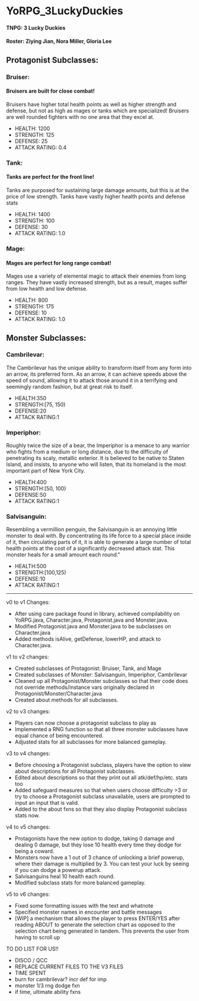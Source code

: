 # YoRPG_3LuckyDuckies
#### TNPG: 3 Lucky Duckies
####  Roster: Ziying Jian, Nora Miller, Gloria Lee

## Protagonist Subclasses:
### Bruiser:  
#### Bruisers are built for close combat!
Bruisers have higher total health points as well as higher strength and defense, but not as high as mages
or tanks which are specialized! Bruisers are well rounded fighters with no one area that they excel at.
* HEALTH: 1200
* STRENGTH: 125
* DEFENSE: 25
* ATTACK RATING: 0.4
             
### Tank: 
#### Tanks are perfect for the front line!
Tanks are purposed for sustaining large damage amounts, but this is at the price of low strength.
Tanks have vastly higher health points and defense stats
* HEALTH: 1400
* STRENGTH: 100
* DEFENSE: 30
* ATTACK RATING: 1.0
         
### Mage: 
#### Mages are perfect for long range combat!
Mages use a variety of elemental magic to attack their enemies from long ranges.
They have vastly increased strength, but as a result, mages suffer from low health and low defense.
* HEALTH: 800
* STRENGTH: 175
* DEFENSE: 10
* ATTACK RATING: 1.0

## Monster Subclasses:
### Cambrilevar:  
The Cambrilevar has the unique ability to transform itself from any form into an arrow, its preferred form.
As an arrow, it can achieve speeds above the speed of sound,
allowing it to attack those around it in a terrifying and seemingly random fashion, but at great risk to itself.
* HEALTH:350
* STRENGTH:[75, 150)
* DEFENSE:20
* ATTACK RATING:1

             
### Imperiphor: 
Roughly twice the size of a bear, the Imperiphor is a menace to any warrior who fights
from a medium or long distance, due to the difficulty of penetrating its scaly, metallic
exterior. It is believed to be native to Staten Island, and insists, to anyone who will 
listen, that its homeland is the most important part of New York City.
* HEALTH:400
* STRENGTH:[50, 100)
* DEFENSE:50
* ATTACK RATING:1
         
### Salvisanguin: 
Resembling a vermillion penguin, the Salvisanguin is an annoying little monster to deal with.
By concentrating its life force to a special place inside of it, then circulating parts of it, 
it is able to generate a large number of total health points at the cost of a significantly decreased attack stat.
This monster heals for a small amount each round."
* HEALTH:500
* STRENGTH:[100,125)
* DEFENSE:10
* ATTACK RATING:1
---
          
 v0 to v1 Changes: 
 * After using care package found in library, achieved compilability on YoRPG.java, Character.java, Protagonist.java and Monster.java. 
 * Modified Protagonist.java and Monster.java to be subclasses on Character.java
 * Added methods isAlive, getDefense, lowerHP, and attack to Character.java.
 
 v1 to v2 changes:
 * Created subclasses of Protagonist: Bruiser, Tank, and Mage
 * Created subclasses of Monster: Salvisanguin, Imperiphor, Cambrilevar
 * Cleaned up all Protagonist/Monster subclasses so that their code does not override methods/instance vars originally declared in Protagonist/Monster/Character.java
 * Created about methods for all subclasses.

v2 to v3 changes:
* Players can now choose a protagonist subclass to play as 
* Implemented a RNG function so that all three monster subclasses have equal chance of being encountered.
* Adjusted stats for all subclasses for more balanced gameplay.

v3 to v4 changes:
* Before choosing a Protagonist subclass, players have the option to view about descriptions for all Protagonist subclasses.
* Edited about descriptions so that they print out all atk/def/hp/etc. stats too
* Added safeguard measures so that when users choose difficulty >3 or try to choose a Protagonist subclass unavailable, users are prompted to input an input that is valid.
* Added to the about fxns so that they also display Protagonist subclass stats now.

v4 to v5 changes:
* Protagonists have the new option to dodge, taking 0 damage and dealing 0 damage, but they lose 10 health every time they dodge for being a coward.
* Monsters now have a 1 out of 3 chance of unlocking a brief powerup, where their damage is multiplied by 3. You can test your luck by seeing if you can dodge a powerup attack.
* Salvisanguins heal 10 health each round.
* Modified subclass stats for more balanced gameplay.

v5 to v6 changes:
* Fixed some formatting issues with the text and whatnote
* Specified monster names in encounter and battle messages
* [WIP] a mechanism that allows the player to press ENTER/YES after reading ABOUT to generate the selection chart as opposed to the selection chart being generated in tandem. This prevents the user from having to scroll up

TO DO LIST FOR US!!
- DISCO / QCC
- REPLACE CURRENT FILES TO THE V3 FILES
- TIME SPENT
- burn for cambrilevar? incr def for imp
- monster 1/3 rng dodge fxn
- if time, ultimate ability fxns

